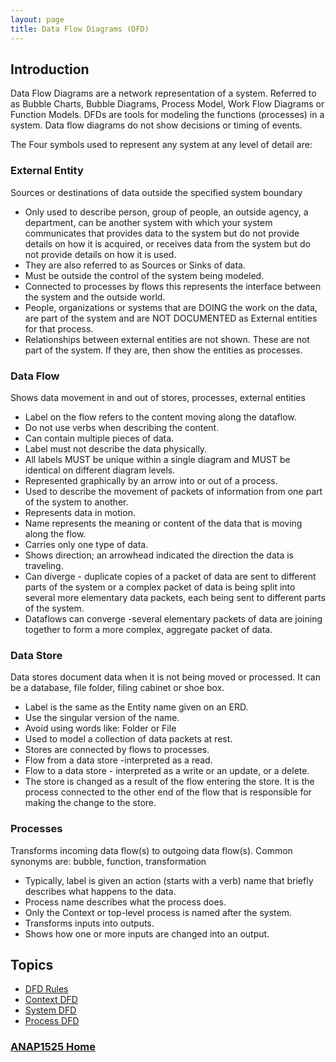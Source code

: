 ```yaml
---
layout: page
title: Data Flow Diagrams (DFD)
---
```


## Introduction
Data Flow Diagrams are a network representation of a system. Referred to as Bubble Charts, Bubble Diagrams, Process Model, Work Flow Diagrams or Function Models. DFDs are tools for modeling the functions (processes) in a system. Data flow diagrams do not show decisions or timing of events.

The Four symbols used to represent any system at any level of detail are:

### External Entity
Sources or destinations of data outside the specified system boundary
* Only used to describe person, group of people, an outside agency, a department, can be another system with which your system communicates that provides data to the system but do not provide details on how it is acquired, or receives data from the system but do not provide details on how it is used.
* They are also referred to as Sources or Sinks of data.
* Must be outside the control of the system being modeled.
* Connected to processes by flows this represents the interface between the system and the outside world.
* People, organizations or systems that are DOING the work on the data, are part of the system and are NOT DOCUMENTED as External entities for that process.
* Relationships between external entities are not shown. These are not part of the system. If they are, then show the entities as processes.

### Data Flow
Shows data movement in and out of stores, processes, external entities
* Label on the flow refers to the content moving along the dataflow.
* Do not use verbs when describing the content.
* Can contain multiple pieces of data.
* Label must not describe the data physically.
* All labels MUST be unique within a single diagram and MUST be identical on different diagram levels.
* Represented graphically by an arrow into or out of a process.
* Used to describe the movement of packets of information from one part of the system to another.
* Represents data in motion.
* Name represents the meaning or content of the data that is moving along the flow.
* Carries only one type of data.
* Shows direction; an arrowhead indicated the direction the data is traveling.
* Can diverge - duplicate copies of a packet of data are sent to different parts of the system or a complex packet of data is being split into several more elementary data packets, each being sent to different parts of the system.
* Dataflows can converge -several elementary packets of data are joining together to form a more complex, aggregate packet of data.

### Data Store 
Data stores document data when it is not being moved or processed. It can be a database, file folder, filing cabinet or shoe box.
* Label is the same as the Entity name given on an ERD.
* Use the singular version of the name.
* Avoid using words like: Folder or File 
* Used to model a collection of data packets at rest.
* Stores are connected by flows to processes.
* Flow from a data store -interpreted as a read.
* Flow to a data store - interpreted as a write or an update, or a delete.
* The store is changed as a result of the flow entering the store. It is the process connected to the other end of the flow that is responsible for making the change to the store.

### Processes
Transforms incoming data flow(s) to outgoing data flow(s). Common synonyms are: bubble, function, transformation
* Typically, label is given an action (starts with a verb) name that briefly describes what happens to the data.
* Process name describes what the process does.
* Only the Context or top-level process is named after the system.
* Transforms inputs into outputs.
* Shows how one or more inputs are changed into an output.

## Topics
* [DFD Rules](rules.md)
* [Context DFD](context.md)
* [System DFD](system.md)
* [Process DFD](process.md)

### [ANAP1525 Home](../)
